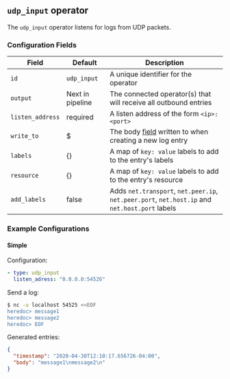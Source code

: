 ## `udp_input` operator

The `udp_input` operator listens for logs from UDP packets.

### Configuration Fields

| Field             | Default          | Description                                                                       |
| ---               | ---              | ---                                                                               |
| `id`              | `udp_input`      | A unique identifier for the operator                                              |
| `output`          | Next in pipeline | The connected operator(s) that will receive all outbound entries                  |
| `listen_address`  | required         | A listen address of the form `<ip>:<port>`                                        |
| `write_to`        | $                | The body [field](/docs/types/field.md) written to when creating a new log entry |
| `labels`          | {}               | A map of `key: value` labels to add to the entry's labels                         |
| `resource`        | {}               | A map of `key: value` labels to add to the entry's resource                       |
| `add_labels`      | false            | Adds `net.transport`, `net.peer.ip`, `net.peer.port`, `net.host.ip` and `net.host.port` labels |

### Example Configurations

#### Simple

Configuration:
```yaml
- type: udp_input
  listen_adress: "0.0.0.0:54526"
```

Send a log:
```bash
$ nc -u localhost 54525 <<EOF
heredoc> message1
heredoc> message2
heredoc> EOF
```

Generated entries:
```json
{
  "timestamp": "2020-04-30T12:10:17.656726-04:00",
  "body": "message1\nmessage2\n"
}
```
